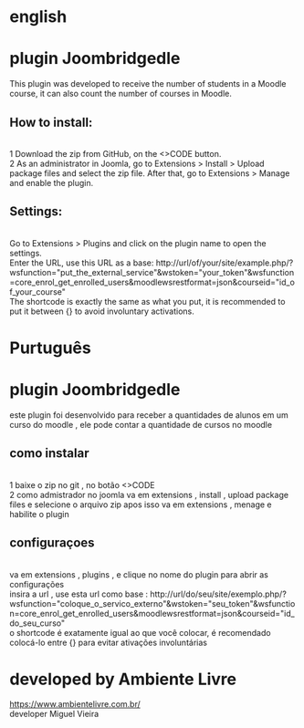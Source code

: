 # english
# plugin Joombridgedle 
This plugin was developed to receive the number of students in a Moodle course, it can also count the number of courses in Moodle.

## How to install:
<br> 1 Download the zip from GitHub, on the <>CODE button.<br/>
2 As an administrator in Joomla, go to Extensions > Install > Upload package files and select the zip file. After that, go to Extensions > Manage and enable the plugin.

## Settings:
<br> Go to Extensions > Plugins and click on the plugin name to open the settings.<br/>
Enter the URL, use this URL as a base:
http://url/of/your/site/example.php/?wsfunction="put_the_external_service"&wstoken="your_token"&wsfunction=core_enrol_get_enrolled_users&moodlewsrestformat=json&courseid="id_of_your_course"
<br>The shortcode is exactly the same as what you put, it is recommended to put it between {} to avoid involuntary activations.<br/>

# Purtuguês
# plugin Joombridgedle 
este plugin foi desenvolvido para receber a quantidades de alunos em um curso do moodle , ele pode contar a quantidade de cursos no moodle 
## como instalar
<br> 1 baixe o zip no git , no botão <>CODE <br/>
2 como admistrador no joomla va em extensions , install , upload package files e selecione o arquivo zip
apos isso va em extensions , menage e habilite o plugin

## configuraçoes
<br> va em extensions , plugins , e clique no nome do plugin para abrir as configurações <br/>
insira a url , use esta url como base : http://url/do/seu/site/exemplo.php/?wsfunction="coloque_o_servico_externo"&wstoken="seu_token"&wsfunction=core_enrol_get_enrolled_users&moodlewsrestformat=json&courseid="id_do_seu_curso"
<br> o shortcode é exatamente igual ao que você colocar, é recomendado colocá-lo entre {} para evitar ativações involuntárias <br/>


# developed by Ambiente Livre
https://www.ambientelivre.com.br/
<br>developer Miguel Vieira</br>
